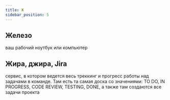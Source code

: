 ```yaml
---
title: Ж
sidebar_position: 5
---
```


## Железо
ваш рабочий ноутбук или компьютер

## Жира, джира, Jira 
сервис, в котором ведется весь треккинг и прогресс работы над задачами в команде. Там есть та самая доска со значениями: TO DO, IN PROGRESS, CODE REVIEW, TESTING, DONE, а также там создаются все задачи проекта
